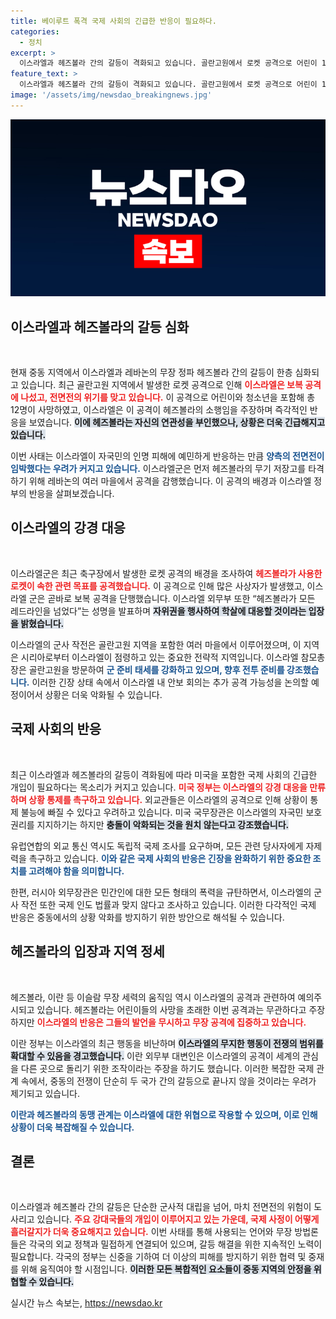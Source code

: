 ```yaml
---
title: 베이루트 폭격 국제 사회의 긴급한 반응이 필요하다.
categories:
  - 정치
excerpt: >
  이스라엘과 헤즈볼라 간의 갈등이 격화되고 있습니다. 골란고원에서 로켓 공격으로 어린이 12명이 사망한 후, 이스라엘은 강력한 보복을 예고하며 전면전 위기에 직면했습니다. 미국과 러시아 등 국제 사회의 긴급 개입으로 상황은 더욱 심각해지고 있습니다.
feature_text: >
  이스라엘과 헤즈볼라 간의 갈등이 격화되고 있습니다. 골란고원에서 로켓 공격으로 어린이 12명이 사망한 후, 이스라엘은 강력한 보복을 예고하며 전면전 위기에 직면했습니다. 미국과 러시아 등 국제 사회의 긴급 개입으로 상황은 더욱 심각해지고 있습니다.
image: '/assets/img/newsdao_breakingnews.jpg'
---
```


<p><img src="/assets/img/newsdao_breakingnews.jpg" alt="implanttips 속보" /></p>

<h2 data-ke-size="size26">이스라엘과 헤즈볼라의 갈등 심화</h2>

<p data-ke-size="size16">&nbsp;</p>

<p>현재 중동 지역에서 이스라엘과 레바논의 무장 정파 헤즈볼라 간의 갈등이 한층 심화되고 있습니다. 최근 골란고원 지역에서 발생한 로켓 공격으로 인해 <b><span style="color: #ee2323;">이스라엘은 보복 공격에 나섰고, 전면전의 위기를 맞고 있습니다.</span></b> 이 공격으로 어린이와 청소년을 포함해 총 12명이 사망하였고, 이스라엘은 이 공격이 헤즈볼라의 소행임을 주장하며 즉각적인 반응을 보였습니다. <b><span style="background-color: #21538527;">이에 헤즈볼라는 자신의 연관성을 부인했으나, 상황은 더욱 긴급해지고 있습니다.</span></b></p>

<p>이번 사태는 이스라엘이 자국민의 인명 피해에 예민하게 반응하는 만큼 <b><span style="color: #1a5490;">양측의 전면전이 임박했다는 우려가 커지고 있습니다.</span></b> 이스라엘군은 먼저 헤즈볼라의 무기 저장고를 타격하기 위해 레바논의 여러 마을에서 공격을 감행했습니다. 이 공격의 배경과 이스라엘 정부의 반응을 살펴보겠습니다.</p>

<h2 data-ke-size="size26">이스라엘의 강경 대응</h2>

<p data-ke-size="size16">&nbsp;</p>

<p>이스라엘군은 최근 축구장에서 발생한 로켓 공격의 배경을 조사하여 <b><span style="color: #ee2323;">헤즈볼라가 사용한 로켓이 속한 관련 목표를 공격했습니다.</span></b> 이 공격으로 인해 많은 사상자가 발생했고, 이스라엘 군은 곧바로 보복 공격을 단행했습니다. 이스라엘 외무부 또한 “헤즈볼라가 모든 레드라인을 넘었다”는 성명을 발표하며 <b><span style="background-color: #21538527;">자위권을 행사하여 학살에 대응할 것이라는 입장을 밝혔습니다.</span></b> </p>

<p>이스라엘의 군사 작전은 골란고원 지역을 포함한 여러 마을에서 이루어졌으며, 이 지역은 시리아로부터 이스라엘이 점령하고 있는 중요한 전략적 지역입니다. 이스라엘 참모총장은 골란고원을 방문하여 <b><span style="color: #1a5490;">군 준비 태세를 강화하고 있으며, 향후 전투 준비를 강조했습니다.</span></b> 이러한 긴장 상태 속에서 이스라엘 내 안보 회의는 추가 공격 가능성을 논의할 예정이어서 상황은 더욱 악화될 수 있습니다.</p>

<h2 data-ke-size="size26">국제 사회의 반응</h2>

<p data-ke-size="size16">&nbsp;</p>

<p>최근 이스라엘과 헤즈볼라의 갈등이 격화됨에 따라 미국을 포함한 국제 사회의 긴급한 개입이 필요하다는 목소리가 커지고 있습니다. <b><span style="color: #ee2323;">미국 정부는 이스라엘의 강경 대응을 만류하며 상황 통제를 촉구하고 있습니다.</span></b> 외교관들은 이스라엘의 공격으로 인해 상황이 통제 불능에 빠질 수 있다고 우려하고 있습니다. 미국 국무장관은 이스라엘의 자국민 보호 권리를 지지하기는 하지만 <b><span style="background-color: #21538527;">충돌이 악화되는 것을 원치 않는다고 강조했습니다.</span></b></p>

<p>유럽연합의 외교 통신 역시도 독립적 국제 조사를 요구하며, 모든 관련 당사자에게 자제력을 촉구하고 있습니다. <b><span style="color: #1a5490;">이와 같은 국제 사회의 반응은 긴장을 완화하기 위한 중요한 조치를 고려해야 함을 의미합니다.</span></b> </p>

<p>한편, 러시아 외무장관은 민간인에 대한 모든 형태의 폭력을 규탄하면서, 이스라엘의 군사 작전 또한 국제 인도 법률과 맞지 않다고 조사하고 있습니다. 이러한 다각적인 국제 반응은 중동에서의 상황 악화를 방지하기 위한 방안으로 해석될 수 있습니다.</p>

<h2 data-ke-size="size26">헤즈볼라의 입장과 지역 정세</h2>

<p data-ke-size="size16">&nbsp;</p>

<p>헤즈볼라, 이란 등 이슬람 무장 세력의 움직임 역시 이스라엘의 공격과 관련하여 예의주시되고 있습니다. 헤즈볼라는 어린이들의 사망을 초래한 이번 공격과는 무관하다고 주장하지만 <b><span style="color: #ee2323;">이스라엘의 반응은 그들의 발언을 무시하고 무장 공격에 집중하고 있습니다.</span></b> </p>

<p>이란 정부는 이스라엘의 최근 행동을 비난하며 <b><span style="background-color: #21538527;">이스라엘의 무지한 행동이 전쟁의 범위를 확대할 수 있음을 경고했습니다.</span></b> 이란 외무부 대변인은 이스라엘의 공격이 세계의 관심을 다른 곳으로 돌리기 위한 조작이라는 주장을 하기도 했습니다. 이러한 복잡한 국제 관계 속에서, 중동의 전쟁이 단순히 두 국가 간의 갈등으로 끝나지 않을 것이라는 우려가 제기되고 있습니다. </p>

<p><b><span style="color: #1a5490;">이란과 헤즈볼라의 동맹 관계는 이스라엘에 대한 위협으로 작용할 수 있으며, 이로 인해 상황이 더욱 복잡해질 수 있습니다.</span></b> </p>

<h2 data-ke-size="size26">결론</h2>

<p data-ke-size="size16">&nbsp;</p>

<p>이스라엘과 헤즈볼라 간의 갈등은 단순한 군사적 대립을 넘어, 마치 전면전의 위험이 도사리고 있습니다. <b><span style="color: #ee2323;">주요 강대국들의 개입이 이루어지고 있는 가운데, 국제 사정이 어떻게 흘러갈지가 더욱 중요해지고 있습니다.</span></b> 이번 사태를 통해 사용되는 언어와 무장 방법론들은 각국의 외교 정책과 밀접하게 연결되어 있으며, 갈등 해결을 위한 지속적인 노력이 필요합니다. 각국의 정부는 신중을 기하여 더 이상의 피해를 방지하기 위한 협력 및 중재를 위해 움직여야 할 시점입니다. <b><span style="background-color: #21538527;">이러한 모든 복합적인 요소들이 중동 지역의 안정을 위협할 수 있습니다.</span></b></p>
실시간 뉴스 속보는, <a href="https://newsdao.kr" rel="dofollow">https://newsdao.kr</a>


